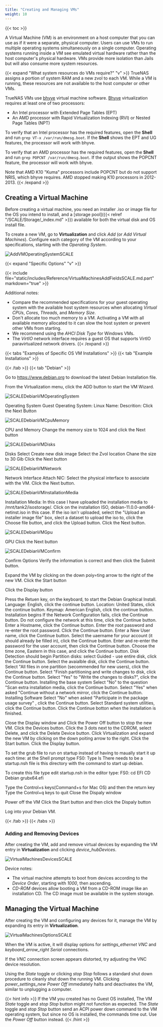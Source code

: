 ```yaml
---
title: "Creating and Managing VMs"
weight: 10
---
```


{{< toc >}}

A Virtual Machine (VM) is an environment on a host computer that you can use as if it were a separate, physical computer.
Users can use VMs to run multiple operating systems simultaneously on a single computer.
Operating systems running inside a VM see emulated virtual hardware rather than the host computer's physical hardware.
VMs provide more isolation than Jails but will also consume more system resources.

{{< expand "What system resources do VMs require?" "v" >}}
TrueNAS assigns a portion of system RAM and a new zvol to each VM.
While a VM is running, these resources are not available to the host computer or other VMs.

TrueNAS VMs use [bhyve](https://bhyve.org/) virtual machine software.
[Bhyve](https://bhyve.org/) virtualization requires at least one of two processors: 

* An Intel processor with Extended Page Tables (EPT) 
* An AMD processor with Rapid Virtualization Indexing (RVI) or Nested Page Tables (NPT)

To verify that an Intel processor has the required features, open the **Shell** and run `grep VT-x /var/run/dmesg.boot`.
If the **Shell** shows the EPT and UG features, the processor will work with bhyve.

To verify that an AMD processor has the required features, open the **Shell** and run `grep POPCNT /var/run/dmesg.boot`.
If the output shows the POPCNT feature, the processor will work with bhyve.

Note that AMD K10 "Kuma" processors include POPCNT but do not support NRIS, which bhyve requires.
AMD stopped making K10 processors in 2012-2013.
{{< /expand >}}

## Creating a Virtual Machine

Before creating a virtual machine, you need an installer <file>.iso</file> or image file for the OS you intend to install, and a [storage pool]({{< relref "/SCALE/Storage/_index.md" >}}) available for both the virtual disk and OS install file.

To create a new VM, go to **Virtualization** and click *Add* (or *Add Virtual Machines*).
Configure each category of the VM according to your specifications, starting with the *Operating System*.

![AddVMOperatingSystemSCALE](/images/SCALE/AddVMOperatingSystemSCALE.png "VM Add: OS")

{{< expand "Specific Options" "v" >}}

{{< include file="static/includes/Reference/VirtualMachinesAddFieldsSCALE.md.part" markdown="true" >}}

Additional notes:

* Compare the recommended specifications for your guest operating system with the available host system resources when allocating *Virtual CPUs*, *Cores*, *Threads*, and *Memory Size*.
* Don't allocate too much memory to a VM.
  Activating a VM with all available memory allocated to it can slow the host system or prevent other VMs from starting.
* We recommend using the *AHCI* *Disk Type* for Windows VMs.
* The *VirtIO* network interface requires a guest OS that supports VirtIO paravirtualized network drivers.
{{< /expand >}}

{{< tabs "Examples of Specific OS VM Installations" >}}
{{< tab "Example Installations" >}}

{{< /tab >}}
{{< tab "Debian" >}}

Go to https://www.debian.org to download the latest Debian Installation file.

From the Virtualization menu, click the ADD button to start the VM Wizard.

![SCALEDebianVMOperatingSystem](/images/SCALE/ScaleDebianVMOsSystem.png "Debian VM Add: OS")

Operating System
Guest Operating System: Linux
Name: 
Descrition:
Click the Next Button

![SCALEDebianVMCpuMemory](/images/SCALE/ScaleDebianVMCpuMemory.png "Debian VM Add: CPU Memory")

CPU and Memory
Change the memory size to 1024 and click the Next button

![SCALEDebianVMDisks](/images/SCALE/ScaleDebianVMDisks.png "Debian VM Add: Disks")

Disks
Select Create new disk image
Select the Zvol location
Chane the size to 30 Gib
Click the Next button

![SCALEDebianVMNetwork](/images/SCALE/ScaleDebianVMNetwork.png "Debian VM Add: Network")

Network Interface
Attach NIC: Select the physical interface to associate with the VM.
Click the Next button.

![SCALEDebianVMInstallationMedia](/images/SCALE/ScaleDebianVMInstallMedia.png "Debian VM Add: Installation Media")

Installation Media:
In this case I have uploaded the installation media to /mnt/tank2/isostorage/. Click on the installation ISO, debian-11.0.0-amd64-netinst.iso in this case. 
If the iso isn'r uploaded, select the "Upload an installer image file" box, slect a dataset to upload the iso to, click the Choose file button, and click the Upload button.
Click the Next button.

![SCALEDebianVMGpu](/images/SCALE/ScaleDebianVMGPU.png "Debian VM Add: GPU")

GPU
Click the Next button

![SCALEDebianVMConfirm](/images/SCALE/ScaleDebianVMInstallConfirm.png "Debian VM Add: Install confirm")

Confirm Options
Verify the information is correct and then click the Submit button.

Expand the VM by clicking on the down poiy=ting arrow to the right of the new VM. Click the Start button

Click the Display button

Press the Retuen key, on the keyboard, to start the Debian Graphical Install.
Language: English, click the continue button.
Location: United States, click the continue button.
Keymap: American English, click the continue button.
Installation begins
If the Network Configuration fails, click the Continue button.
Do not configure the network at this time, click the Continue button.
Enter a Hostname, click the Continue button.
Enter the root password and re-enter the root password. Click the Continue button.
Enter a New User name, click the Continue button.
Select the uaername for your account (it should already be filled in), click the Continue button.
Enter and re-enter the password for the user account, then click the Continue button.
Choose the time zone, Eastern in this case, and click the Continue button.
Disk Detection should begin
Partition disks: select Guided - use entire disk, click the Continue button.
Select the avaialble disk, click the Continue button.
Select "All files in one partition (secommended for new users), click the Continue button.
Select "Finish partitioning and write changes to disk, click the Continue button.
Select "Yes" to "Write the changes to disks?", click the Continue button.
Installing the base system
Select "No" to the question "Scan extra installation media, click the Continue button.
Select "Yes" when asked "Continue without a network mirror, click the Continue button.
Installing Software
Select "No" when asked "Participate in the package usage survey" , click the Continue button.
Select Standard system utilities, click the Continue button.
Click the Continue botton when the installation is finished.

Close the Display window and Click the Power Off button to stop the new VM.
Click the Devices button.
Click the 3 dots next to the CDROM, select Delete, and click the Delete Device button.
Click Virtualization and expand the new VM by clicking on the down poiting arrow to the right.
Click the Start button.
Click the Display button.

To set the grub file to run on startup instead of having to maually start it up each time:
at the Shell prompt
type FS0:
Type ls
There needs to be a startup.nsh file is this directory with the command to start up debian.

To create this file type edit startup.nsh
in the editor type:
FS0:
cd EFI
CD Debian
grubx64.efi

Type the Control+s keys(Command+s for Mac OS) and then the return key
Type the Control+q keys to quit
Close the Dispaly window

Power off the VM
Click the Start button and then click the Dispaly button

Log into your Debian VM.





{{< /tab >}}
{{< /tabs >}}

### Adding and Removing Devices

After creating the VM, add and remove virtual devices by expanding the VM entry in **Virtualization** and clicking <i class="material-icons" aria-hidden="true" title="Devices">device_hub</i>*Devices*.

![VirtualMachinesDevicesSCALE](/images/SCALE/VirtualMachinesDevicesSCALE.png "VM Devices")

Device notes:

* The virtual machine attempts to boot from devices according to the *Device Order*, starting with *1000*, then ascending.
* *CD-ROM* devices allow booting a VM from a CD-ROM image like an installation CD.
  The CD image must be available in the system storage.

## Managing the Virtual Machine

After creating the VM and configuring any devices for it, manage the VM by expanding its entry in **Virtualization**.

![VirtualMachinesOptionsSCALE](/images/SCALE/VirtualMachinesOptionsSCALE.png "VM Options")

When the VM is active, it will display options for <i class="material-icons" aria-hidden="true" title="VNC">settings_ethernet</i> *VNC* and <i class="material-icons" aria-hidden="true" title="Serial">keyboard_arrow_right</i> *Serial* connections.

If the *VNC* connection screen appears distorted, try adjusting the VNC device resolution.

Using the *State* toggle or clicking <i class="material-icons" aria-hidden="true" title="Stop Button">stop</i> *Stop* follows a standard shut down procedure to cleanly shut down the running VM.
Clicking <i class="material-icons" aria-hidden="true" title="Power Off Button">power_settings_new</i> *Power Off* immediately halts and deactivates the VM, similar to unplugging a computer.

{{< hint info >}}
If the VM you created has no Guest OS installed, The VM *State* toggle and <i class="material-icons" aria-hidden="true" title="Stop Button">stop</i> *Stop* button might not function as expected.
The *State* toggle and <i class="material-icons" aria-hidden="true" title="Stop Button">stop</i> *Stop* button send an ACPI power down command to the VM operating system, but since no OS is installed, the commands time out.
Use the *Power Off* button instead.
{{< /hint >}}

